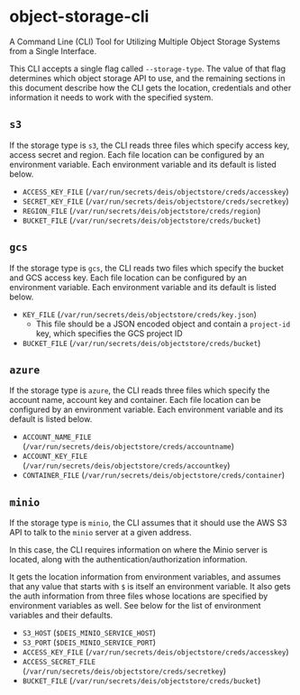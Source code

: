 # object-storage-cli
A Command Line (CLI) Tool for Utilizing Multiple Object Storage Systems from a Single Interface.

This CLI accepts a single flag called `--storage-type`. The value of that flag determines which object storage API to use, and the remaining sections in this document describe how the CLI gets the location, credentials and other information it needs to work with the specified system.

## `s3`

If the storage type is `s3`, the CLI reads three files which specify access key, access secret and region. Each file location can be configured by an environment variable. Each environment variable and its default is listed below.

- `ACCESS_KEY_FILE` (`/var/run/secrets/deis/objectstore/creds/accesskey`)
- `SECRET_KEY_FILE` (`/var/run/secrets/deis/objectstore/creds/secretkey`)
- `REGION_FILE` (`/var/run/secrets/deis/objectstore/creds/region`)
- `BUCKET_FILE` (`/var/run/secrets/deis/objectstore/creds/bucket`)

## `gcs`

If the storage type is `gcs`, the CLI reads two files which specify the bucket and GCS access key. Each file location can be configured by an environment variable. Each environment variable and its default is listed below.

- `KEY_FILE` (`/var/run/secrets/deis/objectstore/creds/key.json`)
	- This file should be a JSON encoded object and contain a `project-id` key, which specifies the GCS project ID
- `BUCKET_FILE` (`/var/run/secrets/deis/objectstore/creds/bucket`)

## `azure`

If the storage type is `azure`, the CLI reads three files which specify the account name, account key and container. Each file location can be configured by an environment variable. Each environment variable and its default is listed below.

- `ACCOUNT_NAME_FILE` (`/var/run/secrets/deis/objectstore/creds/accountname`)
- `ACCOUNT_KEY_FILE` (`/var/run/secrets/deis/objectstore/creds/accountkey`)
- `CONTAINER_FILE` (`/var/run/secrets/deis/objectstore/creds/container`)

## `minio`

If the storage type is `minio`, the CLI assumes that it should use the AWS S3 API to talk to the `minio` server at a given address.

In this case, the CLI requires information on where the Minio server is located, along with the authentication/authorization information.

It gets the location information from environment variables, and assumes that any value that starts with `$` is itself an environment variable. It also gets the auth information from three files whose locations are specified by environment variables as well. See below for the list of environment variables and their defaults.

- `S3_HOST` (`$DEIS_MINIO_SERVICE_HOST`)
- `S3_PORT` (`$DEIS_MINIO_SERVICE_PORT`)
- `ACCESS_KEY_FILE` (`/var/run/secrets/deis/objectstore/creds/accesskey`)
- `ACCESS_SECRET_FILE` (`/var/run/secrets/deis/objectstore/creds/secretkey`)
- `BUCKET_FILE` (`/var/run/secrets/deis/objectstore/creds/bucket`)
